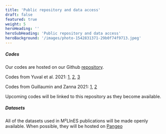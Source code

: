 ```yaml
---
title: 'Public repository and data access'
draft: false
featured: true
weight: 5
heroHeading: ''
heroSubHeading: 'Public repository and data access'
heroBackground: '/images/photo-1542831371-29b0f74f9713.jpeg'
---
```


##### Codes
Our codes are hosted on our Github [repository](https://github.com/m2lines). 

Codes from Yuval et al. 2021: [1](https://github.com/m2lines/Neural_nework_parameterization), [2](https://github.com/m2lines/momentum_parameterization), [3](https://github.com/m2lines/subgrid_parameterization)

Codes from Guillaumin and Zanna 2021: [1](https://github.com/arthurBarthe/subgrid), [2](https://github.com/m2lines/swe_stochastic_param)

Upcoming codes will be linked to this repository as they become available.

##### Datasets

All of the datasets used in M²LInES publications will be made openly available. When possible, they will be hosted on [Pangeo](https://pangeo.io/)

